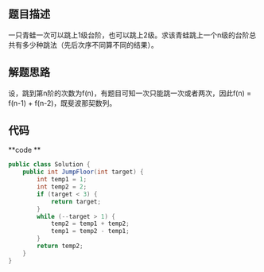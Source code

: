 ## 题目描述

一只青蛙一次可以跳上1级台阶，也可以跳上2级。求该青蛙跳上一个n级的台阶总共有多少种跳法（先后次序不同算不同的结果）。

## 解题思路

设，跳到第n阶的次数为f(n)，有题目可知一次只能跳一次或者两次，因此f(n) = f(n-1) + f(n-2)，既斐波那契数列。

## 代码

**code **

```java
public class Solution {
    public int JumpFloor(int target) {
        int temp1 = 1;
        int temp2 = 2;
        if (target < 3) {
            return target;
        }
        while (--target > 1) {
            temp2 = temp1 + temp2;
            temp1 = temp2 - temp1;
        }
        return temp2;
    }
}
```

